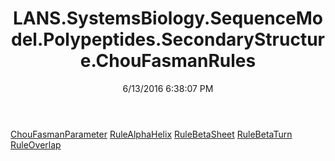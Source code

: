 ﻿---
title: LANS.SystemsBiology.SequenceModel.Polypeptides.SecondaryStructure.ChouFasmanRules
date: 6/13/2016 6:38:07 PM
---

[ChouFasmanParameter](T-LANS.SystemsBiology.SequenceModel.Polypeptides.SecondaryStructure.ChouFasmanRules.ChouFasmanParameter.html)
[RuleAlphaHelix](T-LANS.SystemsBiology.SequenceModel.Polypeptides.SecondaryStructure.ChouFasmanRules.RuleAlphaHelix.html)
[RuleBetaSheet](T-LANS.SystemsBiology.SequenceModel.Polypeptides.SecondaryStructure.ChouFasmanRules.RuleBetaSheet.html)
[RuleBetaTurn](T-LANS.SystemsBiology.SequenceModel.Polypeptides.SecondaryStructure.ChouFasmanRules.RuleBetaTurn.html)
[RuleOverlap](T-LANS.SystemsBiology.SequenceModel.Polypeptides.SecondaryStructure.ChouFasmanRules.RuleOverlap.html)
